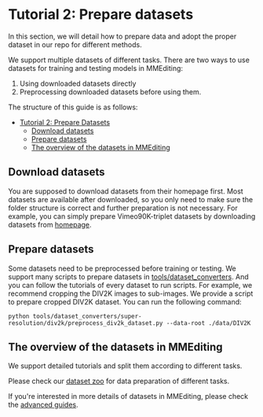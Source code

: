 # Tutorial 2: Prepare datasets

In this section, we will detail how to prepare data and adopt the proper dataset in our repo for different methods.

We support multiple datasets of different tasks.
There are two ways to use datasets for training and testing models in MMEditing:

1. Using downloaded datasets directly
2. Preprocessing downloaded datasets before using them.

The structure of this guide is as follows:

- [Tutorial 2: Prepare Datasets](#tutorial-2-prepare-datasets)
  - [Download datasets](#download-datasets)
  - [Prepare datasets](#prepare-datasets)
  - [The overview of the datasets in MMEditing](#the-overview-of-the-datasets-in-mmediting)

## Download datasets

You are supposed to download datasets from their homepage first.
Most datasets are available after downloaded, so you only need to make sure the folder structure is correct and further preparation is not necessary.
For example, you can simply prepare Vimeo90K-triplet datasets by downloading datasets from [homepage](http://toflow.csail.mit.edu/).

## Prepare datasets

Some datasets need to be preprocessed before training or testing. We support many scripts to prepare datasets in [tools/dataset_converters](https://github.com/open-mmlab/mmediting/tree/1.x/tools/dataset_converters). And you can follow the tutorials of every dataset to run scripts.
For example, we recommend cropping the DIV2K images to sub-images. We provide a script to prepare cropped DIV2K dataset. You can run the following command:

```shell
python tools/dataset_converters/super-resolution/div2k/preprocess_div2k_dataset.py --data-root ./data/DIV2K
```

## The overview of the datasets in MMEditing

We support detailed tutorials and split them according to different tasks.

Please check our [dataset zoo](../dataset_zoo/overview.md) for data preparation of different tasks.

If you're interested in more details of datasets in MMEditing, please check the [advanced guides](../howto/dataset.md).
